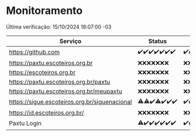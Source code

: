 # Monitoramento

Última verificação: 15/10/2024 18:07:00 -03

|Serviço|Status|Últimas 24h|
|---|---|---|
|https://github.com|<span title="2024-10-08: OK=23">✔️</span><span title="2024-10-09: OK=23">✔️</span><span title="2024-10-10: OK=23">✔️</span><span title="2024-10-11: OK=23">✔️</span><span title="2024-10-12: OK=23">✔️</span><span title="2024-10-13: OK=23">✔️</span><span title="2024-10-14: OK=20">✔️</span>|<span title="14/10/2024 18:07:00 -03 : 200">✔️</span><span title="14/10/2024 19:08:00 -03 : 200">✔️</span><span title="14/10/2024 20:07:00 -03 : 200">✔️</span><span title="14/10/2024 21:40:00 -03 : 200">✔️</span><span title="14/10/2024 23:12:00 -03 : 200">✔️</span><span title="15/10/2024 00:15:00 -03 : 200">✔️</span><span title="15/10/2024 01:10:00 -03 : 200">✔️</span><span title="15/10/2024 02:09:00 -03 : 200">✔️</span><span title="15/10/2024 03:12:00 -03 : 200">✔️</span><span title="15/10/2024 04:08:00 -03 : 200">✔️</span><span title="15/10/2024 05:11:00 -03 : 200">✔️</span><span title="15/10/2024 06:08:00 -03 : 200">✔️</span><span title="15/10/2024 07:10:00 -03 : 200">✔️</span><span title="15/10/2024 08:07:00 -03 : 200">✔️</span><span title="15/10/2024 09:15:00 -03 : 200">✔️</span><span title="15/10/2024 10:17:00 -03 : 200">✔️</span><span title="15/10/2024 11:08:00 -03 : 200">✔️</span><span title="15/10/2024 12:08:00 -03 : 200">✔️</span><span title="15/10/2024 13:09:00 -03 : 200">✔️</span><span title="15/10/2024 14:07:00 -03 : 200">✔️</span><span title="15/10/2024 15:10:00 -03 : 200">✔️</span><span title="15/10/2024 16:07:00 -03 : 200">✔️</span><span title="15/10/2024 17:09:00 -03 : 200">✔️</span><span title="15/10/2024 18:07:00 -03 : 200">✔️</span>|
|https://paxtu.escoteiros.org.br|<span title="2024-10-08: Falhas=23">❌</span><span title="2024-10-09: Falhas=23">❌</span><span title="2024-10-10: Falhas=23">❌</span><span title="2024-10-11: Falhas=23">❌</span><span title="2024-10-12: Falhas=23">❌</span><span title="2024-10-13: Falhas=23">❌</span><span title="2024-10-14: Falhas=20">❌</span>|<span title="14/10/2024 18:07:00 -03 : 403">❌</span><span title="14/10/2024 19:08:00 -03 : 403">❌</span><span title="14/10/2024 20:07:00 -03 : 403">❌</span><span title="14/10/2024 21:40:00 -03 : 403">❌</span><span title="14/10/2024 23:12:00 -03 : 403">❌</span><span title="15/10/2024 00:15:00 -03 : 403">❌</span><span title="15/10/2024 01:10:00 -03 : 403">❌</span><span title="15/10/2024 02:09:00 -03 : 403">❌</span><span title="15/10/2024 03:12:00 -03 : 403">❌</span><span title="15/10/2024 04:08:00 -03 : 403">❌</span><span title="15/10/2024 05:11:00 -03 : 403">❌</span><span title="15/10/2024 06:08:00 -03 : 403">❌</span><span title="15/10/2024 07:10:00 -03 : 403">❌</span><span title="15/10/2024 08:07:00 -03 : 403">❌</span><span title="15/10/2024 09:15:00 -03 : 403">❌</span><span title="15/10/2024 10:17:00 -03 : 403">❌</span><span title="15/10/2024 11:08:00 -03 : 403">❌</span><span title="15/10/2024 12:08:00 -03 : 403">❌</span><span title="15/10/2024 13:09:00 -03 : 403">❌</span><span title="15/10/2024 14:07:00 -03 : 403">❌</span><span title="15/10/2024 15:10:00 -03 : 403">❌</span><span title="15/10/2024 16:07:00 -03 : 403">❌</span><span title="15/10/2024 17:09:00 -03 : 403">❌</span><span title="15/10/2024 18:07:00 -03 : 403">❌</span>|
|https://escoteiros.org.br|<span title="2024-10-08: Falhas=23">❌</span><span title="2024-10-09: Falhas=23">❌</span><span title="2024-10-10: Falhas=23">❌</span><span title="2024-10-11: Falhas=23">❌</span><span title="2024-10-12: Falhas=23">❌</span><span title="2024-10-13: Falhas=23">❌</span><span title="2024-10-14: Falhas=20">❌</span>|<span title="14/10/2024 18:07:00 -03 : 403">❌</span><span title="14/10/2024 19:08:00 -03 : 403">❌</span><span title="14/10/2024 20:07:00 -03 : 403">❌</span><span title="14/10/2024 21:40:00 -03 : 403">❌</span><span title="14/10/2024 23:12:00 -03 : 403">❌</span><span title="15/10/2024 00:15:00 -03 : 403">❌</span><span title="15/10/2024 01:10:00 -03 : 403">❌</span><span title="15/10/2024 02:09:00 -03 : 403">❌</span><span title="15/10/2024 03:12:00 -03 : 403">❌</span><span title="15/10/2024 04:08:00 -03 : 403">❌</span><span title="15/10/2024 05:11:00 -03 : 403">❌</span><span title="15/10/2024 06:08:00 -03 : 403">❌</span><span title="15/10/2024 07:10:00 -03 : 403">❌</span><span title="15/10/2024 08:07:00 -03 : 403">❌</span><span title="15/10/2024 09:15:00 -03 : 403">❌</span><span title="15/10/2024 10:17:00 -03 : 403">❌</span><span title="15/10/2024 11:08:00 -03 : 403">❌</span><span title="15/10/2024 12:08:00 -03 : 403">❌</span><span title="15/10/2024 13:09:00 -03 : 403">❌</span><span title="15/10/2024 14:07:00 -03 : 403">❌</span><span title="15/10/2024 15:10:00 -03 : 403">❌</span><span title="15/10/2024 16:07:00 -03 : 403">❌</span><span title="15/10/2024 17:09:00 -03 : 403">❌</span><span title="15/10/2024 18:07:00 -03 : 403">❌</span>|
|https://paxtu.escoteiros.org.br/paxtu|<span title="2024-10-08: Falhas=23">❌</span><span title="2024-10-09: Falhas=23">❌</span><span title="2024-10-10: Falhas=23">❌</span><span title="2024-10-11: Falhas=23">❌</span><span title="2024-10-12: Falhas=23">❌</span><span title="2024-10-13: Falhas=23">❌</span><span title="2024-10-14: Falhas=20">❌</span>|<span title="14/10/2024 18:07:00 -03 : 403">❌</span><span title="14/10/2024 19:08:00 -03 : 403">❌</span><span title="14/10/2024 20:07:00 -03 : 403">❌</span><span title="14/10/2024 21:40:00 -03 : 403">❌</span><span title="14/10/2024 23:12:00 -03 : 403">❌</span><span title="15/10/2024 00:15:00 -03 : 403">❌</span><span title="15/10/2024 01:10:00 -03 : 403">❌</span><span title="15/10/2024 02:09:00 -03 : 403">❌</span><span title="15/10/2024 03:12:00 -03 : 403">❌</span><span title="15/10/2024 04:08:00 -03 : 403">❌</span><span title="15/10/2024 05:11:00 -03 : 403">❌</span><span title="15/10/2024 06:08:00 -03 : 403">❌</span><span title="15/10/2024 07:10:00 -03 : 403">❌</span><span title="15/10/2024 08:07:00 -03 : 403">❌</span><span title="15/10/2024 09:15:00 -03 : 403">❌</span><span title="15/10/2024 10:17:00 -03 : 403">❌</span><span title="15/10/2024 11:08:00 -03 : 403">❌</span><span title="15/10/2024 12:08:00 -03 : 403">❌</span><span title="15/10/2024 13:09:00 -03 : 403">❌</span><span title="15/10/2024 14:07:00 -03 : 403">❌</span><span title="15/10/2024 15:10:00 -03 : 403">❌</span><span title="15/10/2024 16:07:00 -03 : 403">❌</span><span title="15/10/2024 17:09:00 -03 : 403">❌</span><span title="15/10/2024 18:07:00 -03 : 403">❌</span>|
|https://paxtu.escoteiros.org.br/meupaxtu|<span title="2024-10-08: Falhas=23">❌</span><span title="2024-10-09: Falhas=23">❌</span><span title="2024-10-10: Falhas=23">❌</span><span title="2024-10-11: Falhas=23">❌</span><span title="2024-10-12: Falhas=23">❌</span><span title="2024-10-13: Falhas=23">❌</span><span title="2024-10-14: Falhas=20">❌</span>|<span title="14/10/2024 18:07:00 -03 : 403">❌</span><span title="14/10/2024 19:08:00 -03 : 403">❌</span><span title="14/10/2024 20:07:00 -03 : 403">❌</span><span title="14/10/2024 21:40:00 -03 : 403">❌</span><span title="14/10/2024 23:12:00 -03 : 403">❌</span><span title="15/10/2024 00:15:00 -03 : 403">❌</span><span title="15/10/2024 01:10:00 -03 : 403">❌</span><span title="15/10/2024 02:09:00 -03 : 403">❌</span><span title="15/10/2024 03:12:00 -03 : 403">❌</span><span title="15/10/2024 04:08:00 -03 : 403">❌</span><span title="15/10/2024 05:11:00 -03 : 403">❌</span><span title="15/10/2024 06:08:00 -03 : 403">❌</span><span title="15/10/2024 07:10:00 -03 : 403">❌</span><span title="15/10/2024 08:07:00 -03 : 403">❌</span><span title="15/10/2024 09:15:00 -03 : 403">❌</span><span title="15/10/2024 10:17:00 -03 : 403">❌</span><span title="15/10/2024 11:08:00 -03 : 403">❌</span><span title="15/10/2024 12:08:00 -03 : 403">❌</span><span title="15/10/2024 13:09:00 -03 : 403">❌</span><span title="15/10/2024 14:07:00 -03 : 403">❌</span><span title="15/10/2024 15:10:00 -03 : 403">❌</span><span title="15/10/2024 16:07:00 -03 : 403">❌</span><span title="15/10/2024 17:09:00 -03 : 403">❌</span><span title="15/10/2024 18:07:00 -03 : 403">❌</span>|
|https://sigue.escoteiros.org.br/siguenacional|<span title="2024-10-08: OK=22, Falhas=1">⚠️</span><span title="2024-10-09: OK=22, Falhas=1">⚠️</span><span title="2024-10-10: OK=23">✔️</span><span title="2024-10-11: OK=22, Falhas=1">⚠️</span><span title="2024-10-12: OK=23">✔️</span><span title="2024-10-13: OK=23">✔️</span><span title="2024-10-14: OK=20">✔️</span>|<span title="14/10/2024 18:07:00 -03 : 200">✔️</span><span title="14/10/2024 19:08:00 -03 : 200">✔️</span><span title="14/10/2024 20:07:00 -03 : 200">✔️</span><span title="14/10/2024 21:40:00 -03 : 0">❌</span><span title="14/10/2024 23:12:00 -03 : 200">✔️</span><span title="15/10/2024 00:15:00 -03 : 200">✔️</span><span title="15/10/2024 01:10:00 -03 : 200">✔️</span><span title="15/10/2024 02:09:00 -03 : 200">✔️</span><span title="15/10/2024 03:12:00 -03 : 200">✔️</span><span title="15/10/2024 04:08:00 -03 : 200">✔️</span><span title="15/10/2024 05:11:00 -03 : 200">✔️</span><span title="15/10/2024 06:08:00 -03 : 200">✔️</span><span title="15/10/2024 07:10:00 -03 : 200">✔️</span><span title="15/10/2024 08:07:00 -03 : 200">✔️</span><span title="15/10/2024 09:15:00 -03 : 200">✔️</span><span title="15/10/2024 10:17:00 -03 : 0">❌</span><span title="15/10/2024 11:08:00 -03 : 200">✔️</span><span title="15/10/2024 12:08:00 -03 : 200">✔️</span><span title="15/10/2024 13:09:00 -03 : 200">✔️</span><span title="15/10/2024 14:07:00 -03 : 200">✔️</span><span title="15/10/2024 15:10:00 -03 : 200">✔️</span><span title="15/10/2024 16:07:00 -03 : 200">✔️</span><span title="15/10/2024 17:09:00 -03 : 200">✔️</span><span title="15/10/2024 18:07:00 -03 : 200">✔️</span>|
|https://id.escoteiros.org.br/|<span title="2024-10-08: Falhas=23">❌</span><span title="2024-10-09: Falhas=23">❌</span><span title="2024-10-10: Falhas=23">❌</span><span title="2024-10-11: Falhas=23">❌</span><span title="2024-10-12: Falhas=23">❌</span><span title="2024-10-13: Falhas=23">❌</span><span title="2024-10-14: Falhas=20">❌</span>|<span title="14/10/2024 18:07:00 -03 : 403">❌</span><span title="14/10/2024 19:08:00 -03 : 403">❌</span><span title="14/10/2024 20:07:00 -03 : 403">❌</span><span title="14/10/2024 21:40:00 -03 : 403">❌</span><span title="14/10/2024 23:12:00 -03 : 403">❌</span><span title="15/10/2024 00:15:00 -03 : 403">❌</span><span title="15/10/2024 01:10:00 -03 : 403">❌</span><span title="15/10/2024 02:09:00 -03 : 403">❌</span><span title="15/10/2024 03:12:00 -03 : 403">❌</span><span title="15/10/2024 04:08:00 -03 : 403">❌</span><span title="15/10/2024 05:11:00 -03 : 403">❌</span><span title="15/10/2024 06:08:00 -03 : 403">❌</span><span title="15/10/2024 07:10:00 -03 : 403">❌</span><span title="15/10/2024 08:07:00 -03 : 403">❌</span><span title="15/10/2024 09:15:00 -03 : 403">❌</span><span title="15/10/2024 10:17:00 -03 : 403">❌</span><span title="15/10/2024 11:08:00 -03 : 403">❌</span><span title="15/10/2024 12:08:00 -03 : 403">❌</span><span title="15/10/2024 13:09:00 -03 : 403">❌</span><span title="15/10/2024 14:07:00 -03 : 403">❌</span><span title="15/10/2024 15:10:00 -03 : 403">❌</span><span title="15/10/2024 16:07:00 -03 : 403">❌</span><span title="15/10/2024 17:09:00 -03 : 403">❌</span><span title="15/10/2024 18:07:00 -03 : 403">❌</span>|
|Paxtu Login|<span title="2024-10-08: OK=22, Falhas=1">⚠️</span><span title="2024-10-09: OK=23">✔️</span><span title="2024-10-10: OK=23">✔️</span><span title="2024-10-11: OK=23">✔️</span><span title="2024-10-12: OK=23">✔️</span><span title="2024-10-13: OK=23">✔️</span><span title="2024-10-14: OK=20">✔️</span>|<span title="14/10/2024 18:07:00 -03 : 200">✔️</span><span title="14/10/2024 19:08:00 -03 : 200">✔️</span><span title="14/10/2024 20:07:00 -03 : 200">✔️</span><span title="14/10/2024 21:40:00 -03 : 200">✔️</span><span title="14/10/2024 23:12:00 -03 : 200">✔️</span><span title="15/10/2024 00:15:00 -03 : 200">✔️</span><span title="15/10/2024 01:10:00 -03 : 200">✔️</span><span title="15/10/2024 02:09:00 -03 : 200">✔️</span><span title="15/10/2024 03:12:00 -03 : 200">✔️</span><span title="15/10/2024 04:08:00 -03 : 200">✔️</span><span title="15/10/2024 05:11:00 -03 : 200">✔️</span><span title="15/10/2024 06:08:00 -03 : 200">✔️</span><span title="15/10/2024 07:10:00 -03 : 200">✔️</span><span title="15/10/2024 08:07:00 -03 : 200">✔️</span><span title="15/10/2024 09:15:00 -03 : 200">✔️</span><span title="15/10/2024 10:17:00 -03 : 504">❌</span><span title="15/10/2024 11:08:00 -03 : 200">✔️</span><span title="15/10/2024 12:08:00 -03 : 200">✔️</span><span title="15/10/2024 13:09:00 -03 : 200">✔️</span><span title="15/10/2024 14:07:00 -03 : 200">✔️</span><span title="15/10/2024 15:10:00 -03 : 200">✔️</span><span title="15/10/2024 16:07:00 -03 : 200">✔️</span><span title="15/10/2024 17:09:00 -03 : 200">✔️</span><span title="15/10/2024 18:07:00 -03 : 200">✔️</span>|
